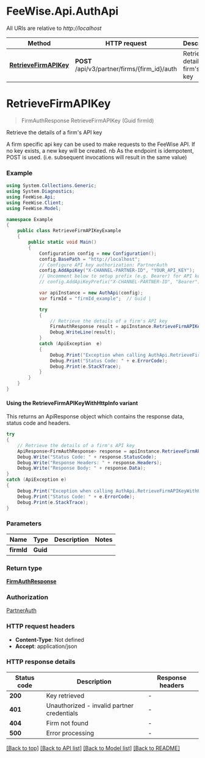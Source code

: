 # FeeWise.Api.AuthApi

All URIs are relative to *http://localhost*

| Method | HTTP request | Description |
|--------|--------------|-------------|
| [**RetrieveFirmAPIKey**](AuthApi.md#retrievefirmapikey) | **POST** /api/v3/partner/firms/{firm_id}/auth | Retrieve the details of a firm&#39;s API key |

<a name="retrievefirmapikey"></a>
# **RetrieveFirmAPIKey**
> FirmAuthResponse RetrieveFirmAPIKey (Guid firmId)

Retrieve the details of a firm's API key

A firm specific api key can be used to make requests to the FeeWise API. If no key exists, a new key will be created. nb As the endpoint is idempotent, POST is used. (i.e. subsequent invocations will result in the same value)

### Example
```csharp
using System.Collections.Generic;
using System.Diagnostics;
using FeeWise.Api;
using FeeWise.Client;
using FeeWise.Model;

namespace Example
{
    public class RetrieveFirmAPIKeyExample
    {
        public static void Main()
        {
            Configuration config = new Configuration();
            config.BasePath = "http://localhost";
            // Configure API key authorization: PartnerAuth
            config.AddApiKey("X-CHANNEL-PARTNER-ID", "YOUR_API_KEY");
            // Uncomment below to setup prefix (e.g. Bearer) for API key, if needed
            // config.AddApiKeyPrefix("X-CHANNEL-PARTNER-ID", "Bearer");

            var apiInstance = new AuthApi(config);
            var firmId = "firmId_example";  // Guid | 

            try
            {
                // Retrieve the details of a firm's API key
                FirmAuthResponse result = apiInstance.RetrieveFirmAPIKey(firmId);
                Debug.WriteLine(result);
            }
            catch (ApiException  e)
            {
                Debug.Print("Exception when calling AuthApi.RetrieveFirmAPIKey: " + e.Message);
                Debug.Print("Status Code: " + e.ErrorCode);
                Debug.Print(e.StackTrace);
            }
        }
    }
}
```

#### Using the RetrieveFirmAPIKeyWithHttpInfo variant
This returns an ApiResponse object which contains the response data, status code and headers.

```csharp
try
{
    // Retrieve the details of a firm's API key
    ApiResponse<FirmAuthResponse> response = apiInstance.RetrieveFirmAPIKeyWithHttpInfo(firmId);
    Debug.Write("Status Code: " + response.StatusCode);
    Debug.Write("Response Headers: " + response.Headers);
    Debug.Write("Response Body: " + response.Data);
}
catch (ApiException e)
{
    Debug.Print("Exception when calling AuthApi.RetrieveFirmAPIKeyWithHttpInfo: " + e.Message);
    Debug.Print("Status Code: " + e.ErrorCode);
    Debug.Print(e.StackTrace);
}
```

### Parameters

| Name | Type | Description | Notes |
|------|------|-------------|-------|
| **firmId** | **Guid** |  |  |

### Return type

[**FirmAuthResponse**](FirmAuthResponse.md)

### Authorization

[PartnerAuth](../README.md#PartnerAuth)

### HTTP request headers

 - **Content-Type**: Not defined
 - **Accept**: application/json


### HTTP response details
| Status code | Description | Response headers |
|-------------|-------------|------------------|
| **200** | Key retrieved |  -  |
| **401** | Unauthorized - invalid partner credentials |  -  |
| **404** | Firm not found |  -  |
| **500** | Error processing |  -  |

[[Back to top]](#) [[Back to API list]](../README.md#documentation-for-api-endpoints) [[Back to Model list]](../README.md#documentation-for-models) [[Back to README]](../README.md)

